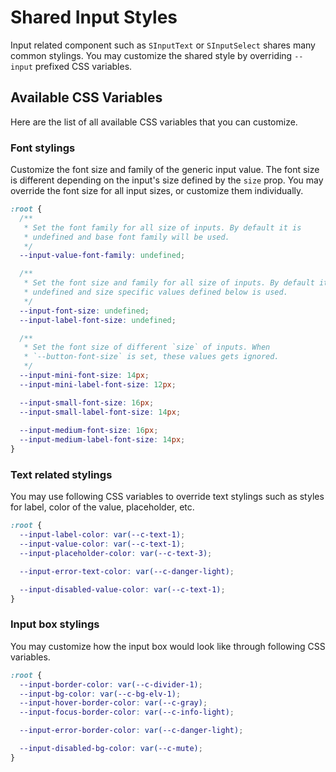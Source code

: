 # Shared Input Styles

Input related component such as `SInputText` or `SInputSelect` shares many common stylings. You may customize the shared style by overriding `--input` prefixed CSS variables.

## Available CSS Variables

Here are the list of all available CSS variables that you can customize.

### Font stylings

Customize the font size and family of the generic input value. The font size is different depending on the input's size defined by the `size` prop. You may override the font size for all input sizes, or customize them individually.

```css
:root {
  /**
   * Set the font family for all size of inputs. By default it is
   * undefined and base font family will be used.
   */
  --input-value-font-family: undefined;

  /**
   * Set the font size and family for all size of inputs. By default it's
   * undefined and size specific values defined below is used.
   */
  --input-font-size: undefined;
  --input-label-font-size: undefined;

  /**
   * Set the font size of different `size` of inputs. When
   * `--button-font-size` is set, these values gets ignored.
   */
  --input-mini-font-size: 14px;
  --input-mini-label-font-size: 12px;

  --input-small-font-size: 16px;
  --input-small-label-font-size: 14px;
  
  --input-medium-font-size: 16px;
  --input-medium-label-font-size: 14px;
}
```

### Text related stylings

You may use following CSS variables to override text stylings such as styles for label, color of the value, placeholder, etc.

```css
:root {
  --input-label-color: var(--c-text-1);
  --input-value-color: var(--c-text-1);
  --input-placeholder-color: var(--c-text-3);

  --input-error-text-color: var(--c-danger-light);

  --input-disabled-value-color: var(--c-text-1);
}
```

### Input box stylings

You may customize how the input box would look like through following CSS variables.

```css
:root {
  --input-border-color: var(--c-divider-1);
  --input-bg-color: var(--c-bg-elv-1);
  --input-hover-border-color: var(--c-gray);
  --input-focus-border-color: var(--c-info-light);

  --input-error-border-color: var(--c-danger-light);

  --input-disabled-bg-color: var(--c-mute);
}
```
